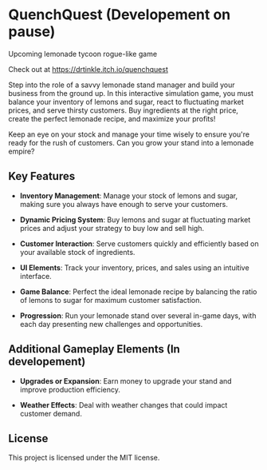 # QuenchQuest (Developement on pause)
Upcoming lemonade tycoon rogue-like game

Check out at https://drtinkle.itch.io/quenchquest

Step into the role of a savvy lemonade stand manager and build your business from the ground up. In this interactive simulation game, you must balance your inventory of lemons and sugar, react to fluctuating market prices, and serve thirsty customers. Buy ingredients at the right price, create the perfect lemonade recipe, and maximize your profits!

Keep an eye on your stock and manage your time wisely to ensure you're ready for the rush of customers. Can you grow your stand into a lemonade empire?

## Key Features

- **Inventory Management**: Manage your stock of lemons and sugar, making sure you always have enough to serve your customers.

- **Dynamic Pricing System**: Buy lemons and sugar at fluctuating market prices and adjust your strategy to buy low and sell high.

- **Customer Interaction**: Serve customers quickly and efficiently based on your available stock of ingredients.

- **UI Elements**: Track your inventory, prices, and sales using an intuitive interface.

- **Game Balance**: Perfect the ideal lemonade recipe by balancing the ratio of lemons to sugar for maximum customer satisfaction.

- **Progression**: Run your lemonade stand over several in-game days, with each day presenting new challenges and opportunities.

## Additional Gameplay Elements (In developement)

- **Upgrades or Expansion**: Earn money to upgrade your stand and improve production efficiency.

- **Weather Effects**: Deal with weather changes that could impact customer demand.

## License

This project is licensed under the MIT license.
